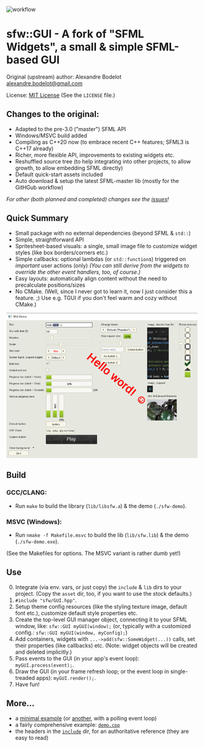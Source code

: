 ![workflow](https://github.com/xparq/sfw/actions/workflows/ci.yml/badge.svg)

sfw::GUI - A fork of "SFML Widgets", a small & simple SFML-based GUI
====================================================================

Original (upstream) author: Alexandre Bodelot <alexandre.bodelot@gmail.com>

License: [MIT License](http://opensource.org/licenses/MIT) (See the `LICENSE` file.)

## Changes to the original:

- Adapted to the pre-3.0 ("master") SFML API
- Windows/MSVC build added
- Compiling as C++20 now (to embrace recent C++ features; SFML3 is C++17 already)
- Richer, more flexible API, improvements to existing widgets etc.
- Reshuffled source tree (to help integrating into other projects, to allow growth, to allow embedding SFML directly)
- Default quick-start assets included
- Auto download & setup the latest SFML-master lib (mostly for the GitHGub workflow)

_For other (both planned and completed) changes see the [issues](https://github.com/xparq/sfw/issues)!_

## Quick Summary

- Small package with no external dependencies (beyond SFML & `std::`)
- Simple, straightforward API
- Spritesheet-based visuals: a single, small image file to customize widget styles (like box borders/corners etc.)
- Simple callbacks: optional lambdas (or `std::function`s) triggered on _important_ user actions (only)
  _(You can still derive from the widgets to override the other event handlers, too, of course.)_
- Easy layouts: automatically align content without the need to precalculate positions/sizes
- No CMake. (Well, since I never got to learn it, now I just consider this a feature. ;)
  Use e.g. TGUI if you don't feel warm and cozy without CMake.)


![screenshot](doc/media/demo-screenshot-5.png)


## Build

### GCC/CLANG:

- Run `make` to build the library (`lib/libsfw.a`) & the demo (`./sfw-demo`).

### MSVC (Windows):

- Run `nmake -f Makefile.msvc` to build the lib (`lib/sfw.lib`) & the demo (`./sfw-demo.exe`).

(See the Makefiles for options. The MSVC variant is rather dumb yet!)


## Use

0. Integrate (via env. vars, or just copy) the `include` & `lib` dirs to your project.
   (Copy the `asset` dir, too, if you want to use the stock defaults.)
1. `#include "sfw/GUI.hpp"`.
2. Setup theme config resources (like the styling texture image, default font etc.),
   customize default style properties etc.
3. Create the top-level GUI manager object, connecting it to your SFML window, like: `sfw::GUI myGUI(window);`
   (or, typically with a customized config.: `sfw::GUI myGUI(window, myConfig);`)
4. Add containers, widgets with `...->add(sfw::SomeWidget(...))` calls, set their properties (like callbacks) etc.
   (Note: widget objects will be created and deleted implicitly.)
5. Pass events to the GUI (in your app's event loop): `myGUI.process(event);`.
6. Draw the GUI (in your frame refresh loop; or the event loop in single-treaded apps): `myGUI.render();`.
7. Have fun!

## More...

* a [minimal example](doc/minimal_example.cpp) (or [another](doc/minimal_example-polling.cpp), with a polling event loop)
* a fairly comprehensive example: [`demo.cpp`](src/demo.cpp)
* the headers in the [`include`](include/sfw) dir, for an authoritative reference (they are easy to read)
